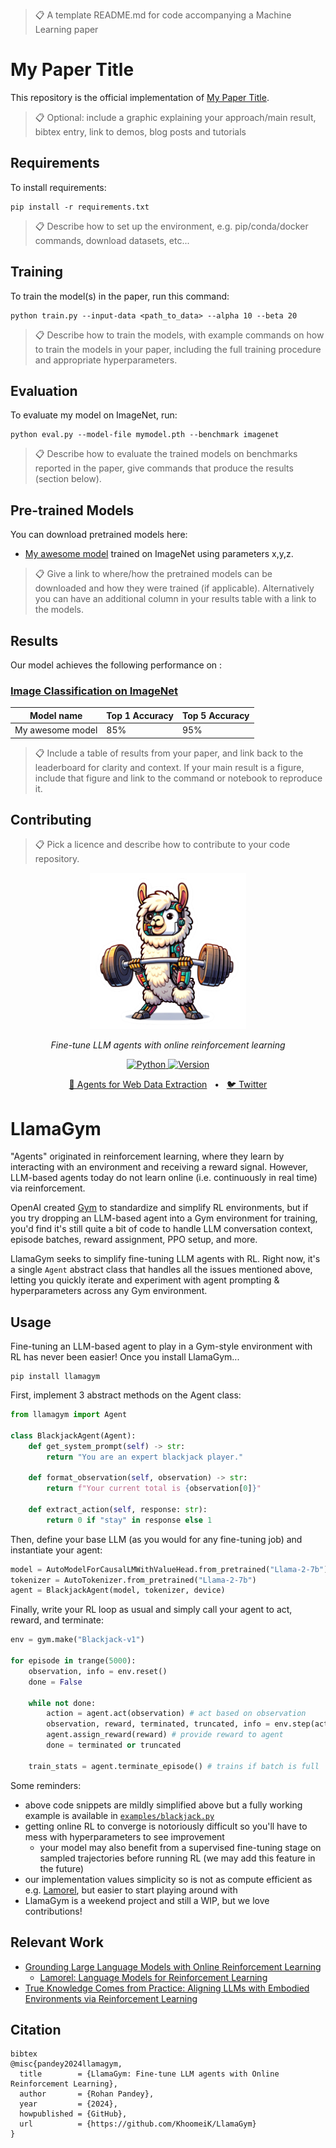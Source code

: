 >📋  A template README.md for code accompanying a Machine Learning paper

# My Paper Title

This repository is the official implementation of [My Paper Title](https://arxiv.org/abs/2030.12345). 

>📋  Optional: include a graphic explaining your approach/main result, bibtex entry, link to demos, blog posts and tutorials

## Requirements

To install requirements:

```setup
pip install -r requirements.txt
```

>📋  Describe how to set up the environment, e.g. pip/conda/docker commands, download datasets, etc...

## Training

To train the model(s) in the paper, run this command:

```train
python train.py --input-data <path_to_data> --alpha 10 --beta 20
```

>📋  Describe how to train the models, with example commands on how to train the models in your paper, including the full training procedure and appropriate hyperparameters.

## Evaluation

To evaluate my model on ImageNet, run:

```eval
python eval.py --model-file mymodel.pth --benchmark imagenet
```

>📋  Describe how to evaluate the trained models on benchmarks reported in the paper, give commands that produce the results (section below).

## Pre-trained Models

You can download pretrained models here:

- [My awesome model](https://drive.google.com/mymodel.pth) trained on ImageNet using parameters x,y,z. 

>📋  Give a link to where/how the pretrained models can be downloaded and how they were trained (if applicable).  Alternatively you can have an additional column in your results table with a link to the models.

## Results

Our model achieves the following performance on :

### [Image Classification on ImageNet](https://paperswithcode.com/sota/image-classification-on-imagenet)

| Model name         | Top 1 Accuracy  | Top 5 Accuracy |
| ------------------ |---------------- | -------------- |
| My awesome model   |     85%         |      95%       |

>📋  Include a table of results from your paper, and link back to the leaderboard for clarity and context. If your main result is a figure, include that figure and link to the command or notebook to reproduce it. 


## Contributing

>📋  Pick a licence and describe how to contribute to your code repository. 


<p align="center">
  <img src="https://raw.githubusercontent.com/khoomeik/LlamaGym/main/llamagym.png" height="250" alt="Llama Gym" />
</p>
<p align="center">
  <em>Fine-tune LLM agents with online reinforcement learning</em>
</p>
<p align="center">
    <a href="https://pypi.org/project/llamagym/" target="_blank">
        <img alt="Python" src="https://img.shields.io/badge/python-3670A0?style=for-the-badge&logo=python&logoColor=ffdd54" />
        <img alt="Version" src="https://img.shields.io/pypi/v/llamagym?style=for-the-badge&color=3670A0">
    </a>
</p>
<p align="center">
<a href="https://reworkd.ai/">🔗 Agents for Web Data Extraction</a>
<span>&nbsp;&nbsp;•&nbsp;&nbsp;</span>
<a href="https://x.com/khoomeik/status/1766805213644800011">🐦 Twitter</a>


# LlamaGym
"Agents" originated in reinforcement learning, where they learn by interacting with an environment and receiving a reward signal. However, LLM-based agents today do not learn online (i.e. continuously in real time) via reinforcement.

OpenAI created [Gym](https://github.com/Farama-Foundation/Gymnasium) to standardize and simplify RL environments, but if you try dropping an LLM-based agent into a Gym environment for training, you'd find it's still quite a bit of code to handle LLM conversation context, episode batches, reward assignment, PPO setup, and more.

LlamaGym seeks to simplify fine-tuning LLM agents with RL. Right now, it's a single `Agent` abstract class that handles all the issues mentioned above, letting you quickly iterate and experiment with agent prompting & hyperparameters across any Gym environment.

## Usage
Fine-tuning an LLM-based agent to play in a Gym-style environment with RL has never been easier! Once you install LlamaGym...
```
pip install llamagym
```

First, implement 3 abstract methods on the Agent class:
```python
from llamagym import Agent

class BlackjackAgent(Agent):
    def get_system_prompt(self) -> str:
        return "You are an expert blackjack player."

    def format_observation(self, observation) -> str:
        return f"Your current total is {observation[0]}"

    def extract_action(self, response: str):
        return 0 if "stay" in response else 1
```

Then, define your base LLM (as you would for any fine-tuning job) and instantiate your agent:
```python
model = AutoModelForCausalLMWithValueHead.from_pretrained("Llama-2-7b").to(device)
tokenizer = AutoTokenizer.from_pretrained("Llama-2-7b")
agent = BlackjackAgent(model, tokenizer, device)
```

Finally, write your RL loop as usual and simply call your agent to act, reward, and terminate:
```python
env = gym.make("Blackjack-v1")

for episode in trange(5000):
    observation, info = env.reset()
    done = False

    while not done:
        action = agent.act(observation) # act based on observation
        observation, reward, terminated, truncated, info = env.step(action)
        agent.assign_reward(reward) # provide reward to agent
        done = terminated or truncated

    train_stats = agent.terminate_episode() # trains if batch is full
```

Some reminders:
- above code snippets are mildly simplified above but a fully working example is available in [`examples/blackjack.py`](https://github.com/KhoomeiK/LlamaGym/blob/main/examples/blackjack.py)
- getting online RL to converge is notoriously difficult so you'll have to mess with hyperparameters to see improvement
  - your model may also benefit from a supervised fine-tuning stage on sampled trajectories before running RL (we may add this feature in the future)
- our implementation values simplicity so is not as compute efficient as e.g. [Lamorel](https://github.com/flowersteam/lamorel), but easier to start playing around with
- LlamaGym is a weekend project and still a WIP, but we love contributions!

## Relevant Work
- [Grounding Large Language Models with Online Reinforcement Learning](https://github.com/flowersteam/Grounding_LLMs_with_online_RL)
  - [Lamorel: Language Models for Reinforcement Learning](https://github.com/flowersteam/lamorel)
- [True Knowledge Comes from Practice: Aligning LLMs with Embodied Environments via Reinforcement Learning](https://github.com/WeihaoTan/TWOSOME)

## Citation
```
bibtex
@misc{pandey2024llamagym,
  title        = {LlamaGym: Fine-tune LLM agents with Online Reinforcement Learning},
  author       = {Rohan Pandey},
  year         = {2024},
  howpublished = {GitHub},
  url          = {https://github.com/KhoomeiK/LlamaGym}
}
```
